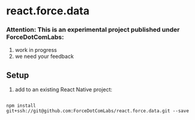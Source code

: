 # react.force.data

### Attention: This is an experimental project published under ForceDotComLabs: 

1. work in progress
2. we need your feedback

## Setup

1. add to an existing React Native project:

  ```

  npm install git+ssh://git@github.com:ForceDotComLabs/react.force.data.git --save

  ```
